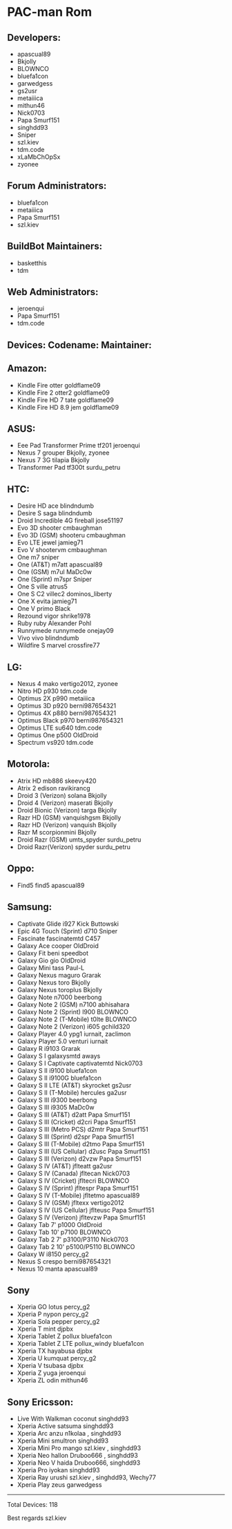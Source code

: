 PAC-man Rom
===========


Developers:
-----------
* apascual89
* Bkjolly
* BLOWNCO
* bluefa1con
* garwedgess
* gs2usr
* metaiiica
* mithun46
* Nick0703
* Papa Smurf151
* singhdd93
* Sniper
* szl.kiev
* tdm.code
* xLaMbChOpSx
* zyonee

Forum Administrators:
---------------------
* bluefa1con
* metaiiica
* Papa Smurf151
* szl.kiev


BuildBot Maintainers:
---------------------
* basketthis
* tdm

Web Administrators:
---------------------
* jeroenqui
* Papa Smurf151
* tdm.code


Devices:                      Codename:        Maintainer:
---------------------------------------------------------------------

Amazon:
---------------------------------------------------------------------
* Kindle Fire                  otter           goldflame09
* Kindle Fire 2                otter2          goldflame09
* Kindle Fire HD 7             tate            goldflame09
* Kindle Fire HD 8.9           jem             goldflame09



ASUS:
---------------------------------------------------------------------
* Eee Pad Transformer Prime    tf201           jeroenqui
* Nexus 7                      grouper         Bkjolly, zyonee
* Nexus 7 3G                   tilapia         Bkjolly
* Transformer Pad              tf300t          surdu_petru



HTC:
---------------------------------------------------------------------
* Desire HD                    ace             blindndumb
* Desire S                     saga            blindndumb
* Droid Incredible 4G          fireball        jose51197
* Evo 3D                       shooter         cmbaughman
* Evo 3D (GSM)                 shooteru        cmbaughman
* Evo LTE                      jewel           jamieg71
* Evo V                        shootervm       cmbaughman
* One                          m7              sniper
* One (AT&T)                   m7att           apascual89
* One (GSM)                    m7ul            MaDc0w
* One (Sprint)                 m7spr           Sniper
* One S                        ville           atrus5
* One S C2                     villec2         dominos_liberty
* One X                        evita           jamieg71
* One V                        primo           Black
* Rezound                      vigor           shrike1978
* Ruby                         ruby            Alexander Pohl
* Runnymede                    runnymede       onejay09
* Vivo                         vivo            blindndumb
* Wildfire S                   marvel          crossfire77



 LG:
---------------------------------------------------------------------
* Nexus 4                      mako            vertigo2012, zyonee
* Nitro HD                     p930            tdm.code
* Optimus 2X                   p990            metaiiica
* Optimus 3D                   p920            berni987654321
* Optimus 4X                   p880            berni987654321
* Optimus Black                p970            berni987654321
* Optimus LTE                  su640           tdm.code
* Optimus One                  p500            OldDroid
* Spectrum                     vs920           tdm.code



Motorola:
---------------------------------------------------------------------
* Atrix HD                     mb886           skeevy420
* Atrix 2                      edison          ravikirancg
* Droid 3 (Verizon)            solana          Bkjolly
* Droid 4 (Verizon)            maserati        Bkjolly
* Droid Bionic (Verizon)       targa           Bkjolly
* Razr HD (GSM)                vanquishgsm     Bkjolly
* Razr HD (Verizon)            vanquish        Bkjolly
* Razr M                       scorpionmini    Bkjolly
* Droid Razr (GSM)             umts_spyder     surdu_petru
* Droid Razr(Verizon)          spyder          surdu_petru



Oppo:
---------------------------------------------------------------------
* Find5                        find5           apascual89



Samsung:
---------------------------------------------------------------------
* Captivate Glide              i927            Kick Buttowski
* Epic 4G Touch (Sprint)       d710            Sniper
* Fascinate                    fascinatemtd    C457
* Galaxy Ace                   cooper          OldDroid
* Galaxy Fit                   beni            speedbot
* Galaxy Gio                   gio             OldDroid
* Galaxy Mini                  tass            Paul-L
* Galaxy Nexus                 maguro          Grarak
* Galaxy Nexus                 toro            Bkjolly
* Galaxy Nexus                 toroplus        Bkjolly
* Galaxy Note                  n7000           beerbong
* Galaxy Note 2 (GSM)          n7100           abhisahara
* Galaxy Note 2 (Sprint)       l900            BLOWNCO
* Galaxy Note 2 (T-Mobile)     t0lte           BLOWNCO
* Galaxy Note 2 (Verizon)      i605            gchild320
* Galaxy Player 4.0            ypg1            iurnait, zaclimon
* Galaxy Player 5.0            venturi         iurnait
* Galaxy R                     i9103           Grarak
* Galaxy S I                   galaxysmtd      aways
* Galaxy S I Captivate         captivatemtd    Nick0703
* Galaxy S II                  i9100           bluefa1con
* Galaxy S II                  i9100G          bluefa1con
* Galaxy S II LTE (AT&T)       skyrocket       gs2usr
* Galaxy S II (T-Mobile)       hercules        ga2usr
* Galaxy S III                 i9300           beerbong
* Galaxy S III                 i9305           MaDc0w
* Galaxy S III (AT&T)          d2att           Papa Smurf151
* Galaxy S III (Cricket)       d2cri           Papa Smurf151
* Galaxy S III (Metro PCS)     d2mtr           Papa Smurf151
* Galaxy S III (Sprint)        d2spr           Papa Smurf151
* Galaxy S III (T-Mobile)      d2tmo           Papa Smurf151
* Galaxy S III (US Cellular)   d2usc           Papa Smurf151
* Galaxy S III (Verizon)       d2vzw           Papa Smurf151
* Galaxy S IV (AT&T)           jflteatt        ga2usr
* Galaxy S IV (Canada)         jfltecan        Nick0703
* Galaxy S IV (Cricket)        jfltecri        BLOWNCO
* Galaxy S IV (Sprint)         jfltespr        Papa Smurf151
* Galaxy S IV (T-Mobile)       jfltetmo        apascual89
* Galaxy S IV (GSM)            jfltexx         vertigo2012
* Galaxy S IV (US Cellular)    jflteusc        Papa Smurf151
* Galaxy S IV (Verizon)        jfltevzw        Papa Smurf151
* Galaxy Tab 7'                p1000           OldDroid
* Galaxy Tab 10'               p7100           BLOWNCO
* Galaxy Tab 2 7'              p3100/P3110     Nick0703
* Galaxy Tab 2 10'             p5100/P5110     BLOWNCO
* Galaxy W                     i8150           percy_g2
* Nexus S                      crespo          berni987654321
* Nexus 10                     manta           apascual89



Sony
---------------------------------------------------------------------
* Xperia GO                    lotus           percy_g2
* Xperia P                     nypon           percy_g2
* Xperia Sola                  pepper          percy_g2
* Xperia T                     mint            djpbx
* Xperia Tablet Z              pollux          bluefa1con
* Xperia Tablet Z LTE          pollux_windy    bluefa1con
* Xperia TX                    hayabusa        djpbx
* Xperia U                     kumquat         percy_g2
* Xperia V                     tsubasa         djpbx
* Xperia Z                     yuga            jeroenqui
* Xperia ZL                    odin            mithun46



Sony Ericsson:
---------------------------------------------------------------------
* Live With Walkman            coconut         singhdd93
* Xperia Active                satsuma         singhdd93
* Xperia Arc                   anzu            n1kolaa , singhdd93
* Xperia Mini                  smultron        singhdd93
* Xperia Mini Pro              mango           szl.kiev , singhdd93
* Xperia Neo                   hallon          Druboo666 , singhdd93
* Xperia Neo V                 haida           Druboo666, singhdd93
* Xperia Pro                   iyokan          singhdd93
* Xperia Ray                   urushi          szl.kiev , singhdd93, Wechy77
* Xperia Play                  zeus            garwedgess


---------------------------------------------------------------------
Total Devices: 118

Best regards
     szl.kiev
